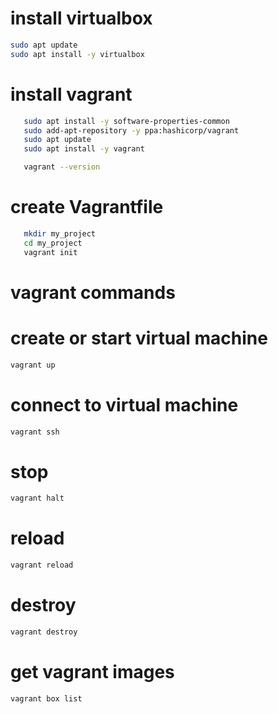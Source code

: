 # install virtualbox

```bash
sudo apt update
sudo apt install -y virtualbox
```

# install vagrant

```bash
   sudo apt install -y software-properties-common
   sudo add-apt-repository -y ppa:hashicorp/vagrant
   sudo apt update
   sudo apt install -y vagrant

   vagrant --version
```

# create Vagrantfile

```bash
   mkdir my_project
   cd my_project
   vagrant init
```

# vagrant commands

# create or start virtual machine
```bash
vagrant up
```

# connect to virtual machine
```bash
vagrant ssh
```

# stop
```bash
vagrant halt
```

# reload
```bash
vagrant reload
```

# destroy
```bash
vagrant destroy
```

# get vagrant images
```bash
vagrant box list
```